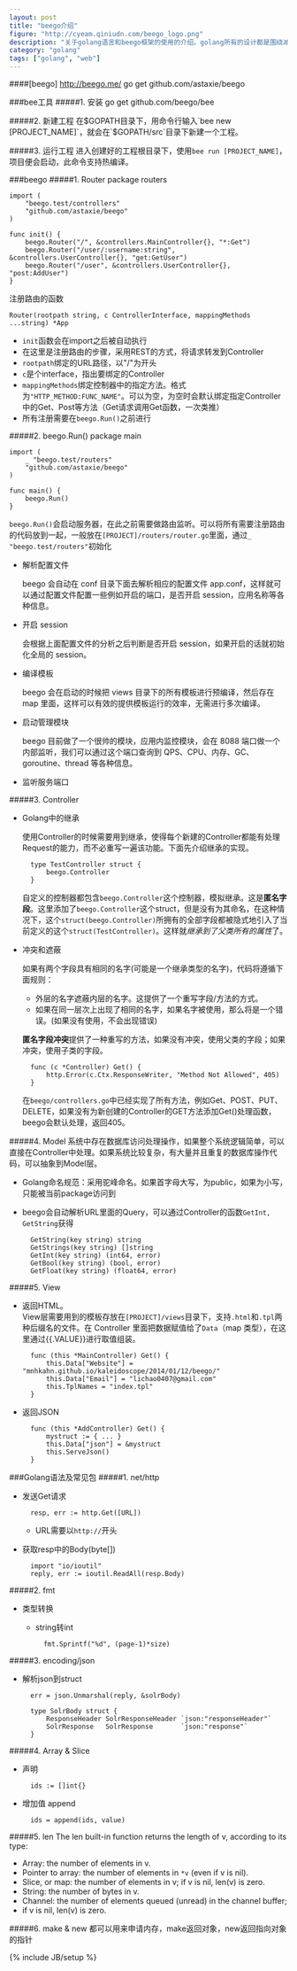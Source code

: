 ```yaml
---
layout: post
title: "beego介绍"
figure: "http://cyeam.qiniudn.com/beego_logo.png"
description: "关于golang语言和beego框架的使用的介绍。golang所有的设计都是围绕减少行数展开。"
category: "golang"
tags: ["golang", "web"]
---
```


####[beego]
    http://beego.me/
	go get github.com/astaxie/beego

###bee工具
#####1. 安装
	go get github.com/beego/bee

#####2. 新建工程
在$GOPATH目录下，用命令行输入`bee new [PROJECT_NAME]`，就会在`$GOPATH/src`目录下新建一个工程。

#####3. 运行工程
进入创建好的工程根目录下，使用`bee run [PROJECT_NAME]`，项目便会启动，此命令支持热编译。


###beego
#####1. Router
    package routers
	
	import (
		"beego.test/controllers"
		"github.com/astaxie/beego"
	)
	
	func init() {
		beego.Router("/", &controllers.MainController{}, "*:Get")
		beego.Router("/user/:username:string", &controllers.UserController{}, "get:GetUser")
		beego.Router("/user", &controllers.UserController{}, "post:AddUser")
	}

注册路由的函数

	Router(rootpath string, c ControllerInterface, mappingMethods ...string) *App

+ `init`函数会在import之后被自动执行
+ 在这里是注册路由的步骤，采用REST的方式，将请求转发到Controller
+ `rootpath`绑定的URL路径，以"/"为开头
+ `c`是个interface，指出要绑定的Controller
+ `mappingMethods`绑定控制器中的指定方法。格式为`"HTTP_METHOD:FUNC_NAME"`。可以为空，为空时会默认绑定指定Controller中的Get、Post等方法（Get请求调用Get函数，一次类推）
+ 所有注册需要在`beego.Run()`之前进行

#####2. beego.Run()
	package main
	
	import (
		_ "beego.test/routers"
		"github.com/astaxie/beego"
	)
	
	func main() {
		beego.Run()
	}

`beego.Run()`会启动服务器，在此之前需要做路由监听。可以将所有需要注册路由的代码放到一起，一般放在`[PROJECT]/routers/router.go`里面，通过`_ "beego.test/routers"`初始化

+ 解析配置文件

	beego 会自动在 conf 目录下面去解析相应的配置文件 app.conf，这样就可以通过配置文件配置一些例如开启的端口，是否开启 session，应用名称等各种信息。
	
+ 开启 session

	会根据上面配置文件的分析之后判断是否开启 session，如果开启的话就初始化全局的 session。
	
+ 编译模板

	beego 会在启动的时候把 views 目录下的所有模板进行预编译，然后存在 map 里面，这样可以有效的提供模板运行的效率，无需进行多次编译。

+ 启动管理模块

	beego 目前做了一个很帅的模块，应用内监控模块，会在 8088 端口做一个内部监听，我们可以通过这个端口查询到 QPS、CPU、内存、GC、goroutine、thread 等各种信息。

+ 监听服务端口

#####3. Controller
+ Golang中的继承

	使用Controller的时候需要用到继承，使得每个新建的Controller都能有处理Request的能力，而不必重写一遍该功能。下面先介绍继承的实现。

	    type TestController struct {
	        beego.Controller
	    }
	
	自定义的控制器都包含`beego.Controller`这个控制器，模拟继承。这是**匿名字段**。这里添加了`beego.Controller`这个struct，但是没有为其命名，在这种情况下，这个`struct(beego.Controller)`所拥有的全部字段都被隐式地引入了当前定义的这个`struct(TestController)`。这样就*继承到了父类所有的属性*了。

+ 冲突和遮蔽

	如果有两个字段具有相同的名字(可能是一个继承类型的名字)，代码将遵循下面规则：

	+ 外层的名字遮蔽内层的名字。这提供了一个重写字段/方法的方式。
	+ 如果在同一层次上出现了相同的名字，如果名字被使用，那么将是一个错误。(如果没有使用，不会出现错误)

	**匿名字段冲突**提供了一种重写的方法，如果没有冲突，使用父类的字段；如果冲突，使用子类的字段。

	    func (c *Controller) Get() {
	        http.Error(c.Ctx.ResponseWriter, "Method Not Allowed", 405)
	    }

	在`beego/controllers.go`中已经实现了所有方法，例如Get、POST、PUT、DELETE，如果没有为新创建的Controller的GET方法添加Get()处理函数，beego会默认处理，返回405。

#####4. Model
系统中存在数据库访问处理操作，如果整个系统逻辑简单，可以直接在Controller中处理。如果系统比较复杂，有大量并且重复的数据库操作代码，可以抽象到Model层。

+ Golang命名规范：采用驼峰命名。如果首字母大写，为public，如果为小写，只能被当前package访问到
+ beego会自动解析URL里面的Query，可以通过Controller的函数`GetInt, GetString`获得

		GetString(key string) string
		GetStrings(key string) []string
		GetInt(key string) (int64, error)
		GetBool(key string) (bool, error)
		GetFloat(key string) (float64, error)

#####5. View
+ 返回HTML。   
View层需要用到的模板存放在`[PROJECT]/views`目录下，支持`.html`和`.tpl`两种后缀名的文件。在 Controller 里面把数据赋值给了`Data`（map 类型），在这里通过{{.VALUE}}进行取值组装。

		func (this *MainController) Get() {
			this.Data["Website"] = "mnhkahn.github.io/kaleidoscope/2014/01/12/beego/"
			this.Data["Email"] = "lichao0407@gmail.com"
			this.TplNames = "index.tpl"
		}

+ 返回JSON

		func (this *AddController) Get() {
		    mystruct := { ... }
		    this.Data["json"] = &mystruct
		    this.ServeJson()
		}
###Golang语法及常见包
#####1. net/http
+ 发送Get请求

		resp, err := http.Get([URL])
	+ URL需要以`http://`开头

+ 获取resp中的Body(byte[])

		import "io/ioutil"
		reply, err := ioutil.ReadAll(resp.Body)

#####2. fmt
+ 类型转换

	+ string转int

			fmt.Sprintf("%d", (page-1)*size)

#####3. encoding/json
+ 解析json到struct

		err = json.Unmarshal(reply, &solrBody) 

		type SolrBody struct {
			ResponseHeader SolrResponseHeader `json:"responseHeader"`
			SolrResponse   SolrResponse       `json:"response"`	
		}

#####4. Array & Slice
+ 声明

		ids := []int{}
+ 增加值 append

		ids = append(ids, value)

#####5. len
The len built-in function returns the length of v, according to its type:

+ Array: the number of elements in v.
+ Pointer to array: the number of elements in `*v` (even if v is nil).
+ Slice, or map: the number of elements in v; if v is nil, len(v) is zero.
+ String: the number of bytes in v.
+ Channel: the number of elements queued (unread) in the channel buffer;
+ if v is nil, len(v) is zero.

#####6. make & new
都可以用来申请内存，make返回对象，new返回指向对象的指针

{% include JB/setup %}
